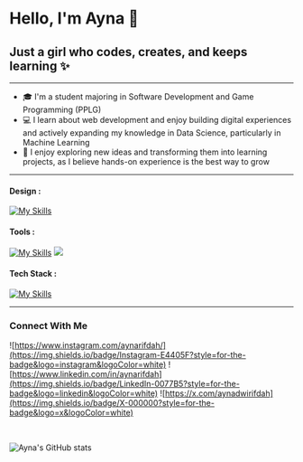 # Hello, I'm Ayna 👋
## Just a girl who codes, creates, and keeps learning ✨

 ---
 
- 🎓 I'm a student majoring in Software Development and Game Programming (PPLG)  
- 💻 I learn about web development and enjoy building digital experiences  and actively expanding my knowledge in Data Science, particularly in Machine Learning
- 🚀 I enjoy exploring new ideas and transforming them into learning projects, as I believe hands-on experience is the best way to grow

---


#### Design :
[![My Skills](https://skillicons.dev/icons?i=blender,figma)](https://skillicons.dev)

#### Tools :
[![My Skills](https://skillicons.dev/icons?i=postman,mysql)](https://skillicons.dev)
<img src="https://img.shields.io/badge/Laragon-0E83CD?style=for-the-badge&logo=Laragon&logoColor=white" />


#### Tech Stack :
[![My Skills](https://skillicons.dev/icons?i=js,html,css,java,py,php)](https://skillicons.dev)

---

### Connect With Me

![https://www.instagram.com/aynarifdah/](https://img.shields.io/badge/Instagram-E4405F?style=for-the-badge&logo=instagram&logoColor=white) ![https://www.linkedin.com/in/aynarifdah](https://img.shields.io/badge/LinkedIn-0077B5?style=for-the-badge&logo=linkedin&logoColor=white) ![https://x.com/aynadwirifdah](https://img.shields.io/badge/X-000000?style=for-the-badge&logo=x&logoColor=white)

<br>

![Ayna's GitHub stats](https://github-readme-stats.vercel.app/api?username=aynarifdah&show_icons=true&theme=tokyonight)

